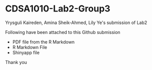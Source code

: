 # CDSA1010-Lab2-Group3
Yrysguli Kaireden, Amina Sheik-Ahmed, Lily Ye's submission of Lab2

Following have been attached to this Github submission
* PDF file from the R Markdown
* R Markdown File
* Shinyapp file

Thank you
